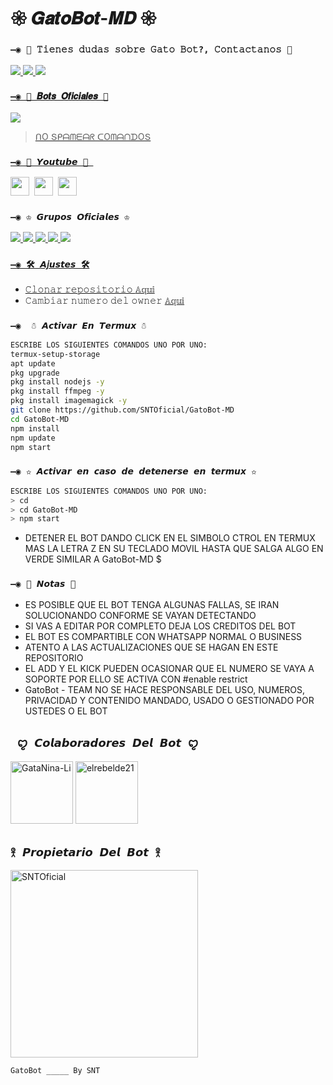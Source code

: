 
# 𑁍 𝑮𝒂𝒕𝒐𝑩𝒐𝒕-𝑴𝑫 𑁍

### `—◉ 👑 𝚃𝚒𝚎𝚗𝚎𝚜 𝚍𝚞𝚍𝚊𝚜 𝚜𝚘𝚋𝚛𝚎 𝙶𝚊𝚝𝚘 𝙱𝚘𝚝?, 𝙲𝚘𝚗𝚝𝚊𝚌𝚝𝚊𝚗𝚘𝚜 👑`
<a href="http://595983186566" target="blank"><img src="https://img.shields.io/badge/❥︎𝑆𝑁𝑇-𝐶𝑟𝑒𝑎𝑑𝑜𝑟 -25D366?style=for-the-badge&logo=WhatsApp&logoColor=green" />
<a href="https://instagram.com/gata_dios?igshid=YmMyMTA2M2Y=" target="green"><img src="https://img.shields.io/badge/❥︎𝐺𝑎𝑡𝑎𝐷𝑖𝑜𝑠-𝐶𝑜𝑙𝑎𝑏 1 ♡︎-25D366?style=for-the-badge&logo=instagram&logoColor=pink" />
 <a href="http://5492266466080" target="blank"><img src="https://img.shields.io/badge/❥︎𝐸𝑙-𝐶𝑜𝑙𝑎𝑏 2-25D366?style=for-the-badge&logo=WhatsApp&logoColor=purpe" />

### `—◉ 👻 𝑩𝒐𝒕𝒔 𝑶𝒇𝒊𝒄𝒊𝒂𝒍𝒆𝒔 👻`

<a href="https://api.whatsapp.com/send/?phone=52199349&text&type=phone_number&app_absent=0" target="blank"><img src="https://img.shields.io/badge/❥︎BOT-OFICIAL.1-25D366?style=for-the-badge&logo=whatsapp&logoColor=white" />

 > ᑎO Տᑭᗩᗰᗴᗩᖇ ᑕOᗰᗩᑎᗪOՏ

### `—◉ 💠 𝙔𝙤𝙪𝙩𝙪𝙗𝙚 💠 `

<a href="https://www.youtube.com/@Gato-Bot"><img height="30" src="https://img.shields.io/badge/ఌ︎GatoBot-FF0000?style=for-the-badge&logo=youtube&logoColor=white"></a>&nbsp;&nbsp;<a href="https://www.youtube.com/@Gato-Bot"><a href="https://youtube.com/@gatadios"><img height="30" src="https://img.shields.io/badge/ఌ︎GataBot-FF0000?style=for-the-badge&logo=youtube&logoColor=white"></a>&nbsp;&nbsp;<a href="https://www.youtube.com/@TheLoliBot-MD"><img height="30" src="https://img.shields.io/badge/ఌ︎The Loli Bot-FF0000?style=for-the-badge&logo=youtube&logoColor=white"></a>&nbsp;&nbsp;


### `—◉ ♔︎ 𝙂𝙧𝙪𝙥𝙤𝙨 𝙊𝙛𝙞𝙘𝙞𝙖𝙡𝙚𝙨 ♔︎`
<a href="https://chat.whatsapp.com/I1vjFTvfZQbJI4aw0Vj5dk" target="blank"><img src="https://img.shields.io/badge/1- 𝙶𝚛𝚞𝚙𝚘 𝙾𝚏𝚒𝚌𝚒𝚊𝚕 -25D366?style=for-the-badge&logo=WhatsApp&logoColor=green" />
 <a href="https://chat.whatsapp.com/CntRn9MHu6oI29HWU6tVrC" target="blank"><img src="https://img.shields.io/badge/2- 𝙶𝚛𝚞𝚙𝚘 𝙾𝚏𝚒𝚌𝚒𝚊𝚕 -25D366?style=for-the-badge&logo=WhatsApp&logoColor=green" />
    <a href="https://chat.whatsapp.com/GxxpMawzPaW6MR0p2vH432" target="blank"><img src="https://img.shields.io/badge/3- 𝙶𝚛𝚞𝚙𝚘 𝙾𝚏𝚒𝚌𝚒𝚊𝚕 -25D366?style=for-the-badge&logo=WhatsApp&logoColor=green" />
        <a href="https://chat.whatsapp.com/Ko4zt9jzAmr23QVKZypvA5" target="blank"><img src="https://img.shields.io/badge/4- 𝙶𝚛𝚞𝚙𝚘 𝙾𝚏𝚒𝚌𝚒𝚊𝚕 -25D366?style=for-the-badge&logo=WhatsApp&logoColor=green" />
            <a href="https://chat.whatsapp.com/Ecqsehly8Ox2wElR2ccNh2" target="blank"><img src="https://img.shields.io/badge/5- 𝙶𝚛𝚞𝚙𝚘 𝙾𝚏𝚒𝚌𝚒𝚊𝚕 -25D366?style=for-the-badge&logo=WhatsApp&logoColor=green" />
 
### `—◉ 🛠️ 𝘼𝘫𝙪𝙨𝙩𝙚𝙨 🛠️`
- 𝙲𝚕𝚘𝚗𝚊𝚛 𝚛𝚎𝚙𝚘𝚜𝚒𝚝𝚘𝚛𝚒𝚘 [𝔸𝕢𝕦𝕚](https://github.com/SNTOficial/GatoBot-MD/fork)
- 𝙲𝚊𝚖𝚋𝚒𝚊𝚛 𝚗𝚞𝚖𝚎𝚛𝚘 𝚍𝚎𝚕 𝚘𝚠𝚗𝚎𝚛 [𝔸𝕢𝕦𝕚](https://github.com/SNTOficial/GatoBot-MD/blob/master/config.js)

### `—◉  ☃︎ 𝘼𝙘𝙩𝙞𝙫𝙖𝙧 𝙀𝙣 𝙏𝙚𝙧𝙢𝙪𝙭 ☃︎`
```bash
ESCRIBE LOS SIGUIENTES COMANDOS UNO POR UNO:
termux-setup-storage
apt update
pkg upgrade
pkg install nodejs -y
pkg install ffmpeg -y
pkg install imagemagick -y
git clone https://github.com/SNTOficial/GatoBot-MD
cd GatoBot-MD
npm install
npm update
npm start
```


### `—◉ ✫ 𝘼𝙘𝙩𝙞𝙫𝙖𝙧 𝙚𝙣 𝙘𝙖𝙨𝙤 𝙙𝙚 𝙙𝙚𝙩𝙚𝙣𝙚𝙧𝙨𝙚 𝙚𝙣 𝙩𝙚𝙧𝙢𝙪𝙭 ✫`
```bash
ESCRIBE LOS SIGUIENTES COMANDOS UNO POR UNO:
> cd 
> cd GatoBot-MD
> npm start
```


- DETENER EL BOT DANDO CLICK EN EL SIMBOLO CTROL EN TERMUX MAS LA LETRA Z EN SU TECLADO MOVIL HASTA QUE SALGA ALGO EN VERDE SIMILAR A GatoBot-MD $  



### `—◉ 📝 𝙉𝙤𝙩𝙖𝙨 📝`
- ES POSIBLE QUE EL BOT TENGA ALGUNAS FALLAS, SE IRAN SOLUCIONANDO CONFORME SE VAYAN DETECTANDO
- SI VAS A EDITAR POR COMPLETO DEJA LOS CREDITOS DEL BOT 
- EL BOT ES COMPARTIBLE CON WHATSAPP NORMAL O BUSINESS
- ATENTO A LAS ACTUALIZACIONES QUE SE HAGAN EN ESTE REPOSITORIO
- EL ADD Y EL KICK PUEDEN OCASIONAR QUE EL NUMERO SE VAYA A SOPORTE POR ELLO SE ACTIVA CON #enable restrict 
- GatoBot - TEAM NO SE HACE RESPONSABLE DEL USO, NUMEROS, PRIVACIDAD Y CONTENIDO MANDADO, USADO O GESTIONADO POR USTEDES O EL BOT

## ` ꨄ︎ 𝘾𝙤𝙡𝙖𝙗𝙤𝙧𝙖𝙙𝙤𝙧𝙚𝙨 𝘿𝙚𝙡 𝘽𝙤𝙩 ꨄ︎` 
<a href="https://github.com/GataNina-Li"><img src="https://github.com/GataNina-Li.png" width="100" height="100" alt="GataNina-Li"/></a>
<a href="https://github.com/elrebelde21"><img src="https://github.com/elrebelde21.png" width="100" height="100" alt="elrebelde21"/></a>


## `𖨆 𝙋𝙧𝙤𝙥𝙞𝙚𝙩𝙖𝙧𝙞𝙤 𝘿𝙚𝙡 𝘽𝙤𝙩 𖨆` 

<a href="https://github.com/SNTOficial"><img src="https://github.com/SNTOficial.png" width="300" height="300" alt="SNTOficial"/></a>


`GatoBot _____ By SNT` 
```


